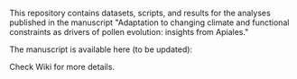 This repository contains datasets, scripts, and results for the analyses published in the manuscript "Adaptation to changing climate and functional constraints as drivers of pollen evolution: insights from Apiales."

The manuscript is available here (to be updated):

Check Wiki for more details.
